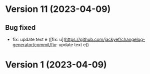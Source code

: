 # Version 11 (2023-04-09)

## Bug fixed
* fix: update text e ([fix: u](https://github.com/jackyef/changelog-generator/commit/fix: update text e))

# Version 1 (2023-04-09)
